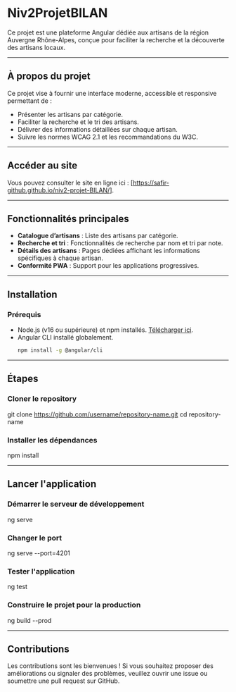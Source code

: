 # Niv2ProjetBILAN

Ce projet est une plateforme Angular dédiée aux artisans de la région Auvergne Rhône-Alpes, conçue pour faciliter la recherche et la découverte des artisans locaux.

---

## À propos du projet

Ce projet vise à fournir une interface moderne, accessible et responsive permettant de :
- Présenter les artisans par catégorie.
- Faciliter la recherche et le tri des artisans.
- Délivrer des informations détaillées sur chaque artisan.
- Suivre les normes WCAG 2.1 et les recommandations du W3C.

---

## Accéder au site

Vous pouvez consulter le site en ligne ici : [https://safir-github.github.io/niv2-projet-BILAN/].

---

## Fonctionnalités principales

- **Catalogue d’artisans** : Liste des artisans par catégorie.  
- **Recherche et tri** : Fonctionnalités de recherche par nom et tri par note.  
- **Détails des artisans** : Pages dédiées affichant les informations spécifiques à chaque artisan.  
- **Conformité PWA** : Support pour les applications progressives.

---

## Installation

### Prérequis

- Node.js (v16 ou supérieure) et npm installés. [Télécharger ici](https://nodejs.org/).  
- Angular CLI installé globalement.  
  ```bash
  npm install -g @angular/cli

---

## Étapes 

### Cloner le repository

git clone https://github.com/username/repository-name.git
cd repository-name

### Installer les dépendances

npm install

---

## Lancer l'application

### Démarrer le serveur de développement 

ng serve

### Changer le port

ng serve --port=4201

### Tester l'application

ng test

### Construire le projet pour la production

ng build --prod

---

## Contributions

Les contributions sont les bienvenues ! Si vous souhaitez proposer des améliorations ou signaler des problèmes, veuillez ouvrir une issue ou soumettre une pull request sur GitHub.
